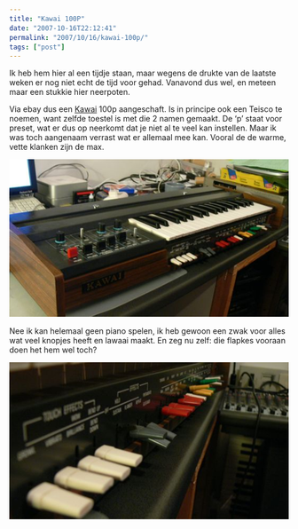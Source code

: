 ```yaml
---
title: "Kawai 100P"
date: "2007-10-16T22:12:41"
permalink: "2007/10/16/kawai-100p/"
tags: ["post"]
---
```

Ik heb hem hier al een tijdje staan, maar wegens de drukte van de laatste weken er nog niet echt de tijd voor gehad. Vanavond dus wel, en meteen maar een stukkie hier neerpoten.

Via ebay dus een [Kawai](http://en.wikipedia.org/wiki/Kawai "http://en.wikipedia.org/wiki/Kawai") 100p aangeschaft. Is in principe ook een Teisco te noemen, want zelfde toestel is met die 2 namen gemaakt. De ‘p’ staat voor preset, wat er dus op neerkomt dat je niet al te veel kan instellen. Maar ik was toch aangenaam verrast wat er allemaal mee kan. Vooral de de warme, vette klanken zijn de max.

![kawai 100p1](/images/blog/2007/10/p1100066.jpg)

Nee ik kan helemaal geen piano spelen, ik heb gewoon een zwak voor alles wat veel knopjes heeft en lawaai maakt. En zeg nu zelf: die flapkes vooraan doen het hem wel toch?

[](http://www.donebysimon.be/?attachment_id=333 "kawai 100p 2")

[![kawai 100p 2](/images/blog/2007/10/p1100068.jpg)](http://www.donebysimon.be/?attachment_id=333 "kawai 100p 2")

[](http://www.donebysimon.be/?attachment_id=333 "kawai 100p 2")

[](http://www.donebysimon.be/?attachment_id=333 "kawai 100p 2")
